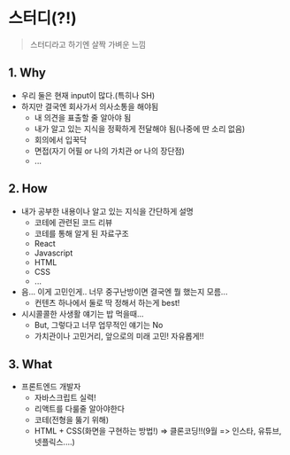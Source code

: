 # 스터디(?!)

> 스터디라고 하기엔 살짝 가벼운 느낌



## 1. Why

- 우리 둘은 현재 input이 많다.(특히나 SH)
- 하지만 결국엔 회사가서 의사소통을 해야됨
  - 내 의견을 표출할 줄 알아야 됨
  - 내가 알고 있는 지식을 정확하게 전달해야 됨(나중에 딴 소리 없음)
  - 회의에서 입꾹닥
  - 면접(자기 어필 or 나의 가치관 or 나의 장단점)
  - ...



## 2. How

- 내가 공부한 내용이나 알고 있는 지식을 간단하게 설명
  - 코테에 관련된 코드 리뷰
  - 코테를 통해 알게 된 자료구조
  - React
  - Javascript
  - HTML
  - CSS
  - ...
- 음... 이게 고민인게.. 너무 중구난방이면 결국엔 뭘 했는지 모름...
  - 컨텐츠 하나에서 둘로 딱 정해서 하는게 best!
- 시시콜콜한 사생활 얘기는 밥 먹을때...
  - But, 그렇다고 너무 업무적인 얘기는 No
  - 가치관이나 고민거리, 앞으로의 미래 고민! 자유롭게!!



## 3. What

- 프론트엔드 개발자
  - 자바스크립트 실력!
  - 리액트를 다룰줄 알아야한다
  - 코테(전형을 뚫기 위해)
  - HTML + CSS(화면을 구현하는 방법!) => 클론코딩!!(9월 => 인스타, 유튜브, 넷플릭스....)

